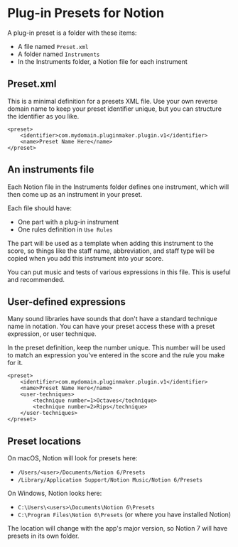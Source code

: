 Plug-in Presets for Notion
==========================

A plug-in preset is a folder with these items:

* A file named `Preset.xml`
* A folder named `Instruments`
* In the Instruments folder, a Notion file for each instrument


Preset.xml
----------

This is a minimal definition for a presets XML file. Use your own reverse domain name to keep your preset identifier unique, but you can structure the identifier as you like. 

    <preset>
        <identifier>com.mydomain.pluginmaker.plugin.v1</identifier>
        <name>Preset Name Here</name>
    </preset>


An instruments file
-------------------

Each Notion file in the Instruments folder defines one instrument, which will then come up as an instrument in your preset.

Each file should have:

* One part with a plug-in instrument
* One rules definition in `Use Rules`

The part will be used as a template when adding this instrument to the score, so things like the staff name, abbreviation, and staff type will be copied when you add this instrument into your score.

You can put music and tests of various expressions in this file. This is useful and recommended. 


User-defined expressions
------------------------

Many sound libraries have sounds that don't have a standard technique name in notation. You can have your preset access these with a preset expression, or user technique.

In the preset definition, keep the number unique. This number will be used to match an expression you've entered in the score and the rule you make for it.

    <preset>
        <identifier>com.mydomain.pluginmaker.plugin.v1</identifier>
        <name>Preset Name Here</name>
        <user-techniques>
            <technique number=1>Octaves</technique>
            <technique number=2>Rips</technique>
        </user-techniques>
    </preset>



Preset locations
----------------

On macOS, Notion will look for presets here:

* `/Users/<user>/Documents/Notion 6/Presets`
* `/Library/Application Support/Notion Music/Notion 6/Presets`

On Windows, Notion looks here:

* `C:\Users\<users>\Documents\Notion 6\Presets`
* `C:\Program Files\Notion 6\Presets` (or where you have installed Notion)

The location will change with the app's major version, so Notion 7 will have presets in its own folder.





